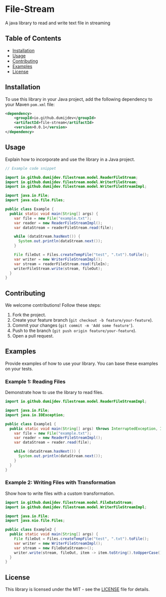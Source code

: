# File-Stream

A java library to read and write text file in streaming

## Table of Contents

- [Installation](#installation)
- [Usage](#usage)
- [Contributing](#contributing)
- [Examples](#examples)
- [License](#license)

## Installation

To use this library in your Java project, add the following dependency to your Maven `pom.xml` file:

```xml
<dependency>
    <groupId>io.github.dumijdev</groupId>
    <artifactId>file-stream</artifactId>
    <version>0.0.1</version>
</dependency>
```

## Usage

Explain how to incorporate and use the library in a Java project.

```java
// Example code snippet

import io.github.dumijdev.filestream.model.ReaderFileStream;
import io.github.dumijdev.filestream.model.WriterFileStream;
import io.github.dumijdev.filestream.model.WriterFileStreamImpl;

import java.io.File;
import java.nio.file.Files;

public class Example {
  public static void main(String[] args) {
    var file = new File("example.txt");
    var reader = new ReaderFileStreamImpl();
    var dataStream = readerFileStream.read(file);

    while (dataStream.hasNext()) {
      System.out.println(dataStream.next());
    }

    File fileOut = Files.createTempFile("test", ".txt").toFile();
    var writer = new WriterFileStreamImpl();
    var stream = readerFileStream.read(fileIn);
    writerFileStream.write(stream, fileOut);
  }
}
```

## Contributing

We welcome contributions! Follow these steps:

1. Fork the project.
2. Create your feature branch (`git checkout -b feature/your-feature`).
3. Commit your changes (`git commit -m 'Add some feature'`).
4. Push to the branch (`git push origin feature/your-feature`).
5. Open a pull request.

## Examples

Provide examples of how to use your library. You can base these examples on your tests.

### Example 1: Reading Files

Demonstrate how to use the library to read files.

```java
import io.github.dumijdev.filestream.model.ReaderFileStreamImpl;

import java.io.File;
import java.io.IOException;

public class Example1 {
  public static void main(String[] args) throws InterruptedException, IOException {
    var file = new File("example.txt");
    var reader = new ReaderFileStreamImpl();
    var dataStream = reader.read(file);

    while (dataStream.hasNext()) {
      System.out.println(dataStream.next());
    }
  }
}
```

### Example 2: Writing Files with Transformation

Show how to write files with a custom transformation.

```java
import io.github.dumijdev.filestream.model.FileDataStream;
import io.github.dumijdev.filestream.model.WriterFileStreamImpl;

import java.io.File;
import java.nio.file.Files;

public class Example2 {
  public static void main(String[] args) {
    File fileOut = Files.createTempFile("test", ".txt").toFile();
    var writer = new WriterFileStreamImpl();
    var stream = new FileDataStream<>();
    writer.write(stream, fileOut, item -> item.toString().toUpperCase());
  }
}
```

## License

This library is licensed under the MIT - see the [LICENSE](LICENSE) file for details.